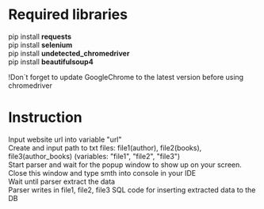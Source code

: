 # Required libraries

pip install **requests**<br />
pip install **selenium**<br />
pip install **undetected_chromedriver**<br />
pip install **beautifulsoup4**<br />

!Don`t forget to update GoogleChrome to the latest version before using chromedriver

# Instruction

Input website url into variable "url"<br />
Create and input path to txt files: file1(author), file2(books), file3(author_books) (variables: "file1", "file2", "file3")<br />
Start parser and wait for the popup window to show up on your screen. Close this window and type smth into console in your IDE<br />
Wait until parser extract the data<br />
Parser writes in file1, file2, file3 SQL code for inserting extracted data to the DB<br />
